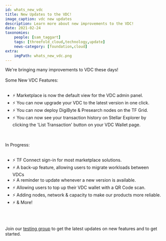 ```yaml
---
id: whats_new_vdc
title: New Updates to the VDC!
image_caption: vdc new updates
description: Learn more about new improvements to the VDC!
date: 2021-02-24
taxonomies:
    people: [sam_taggart]
    tags: [threefold_cloud,technology,update]
    news-category: [foundation,cloud]
extra:
    imgPath: whats_new_vdc.png
---
```


We're bringing many improvements to VDC these days!
<br/>
<br/>
Some New VDC Features:
<br/>
<br/>

- ⚡️ Marketplace is now the default view for the VDC admin panel.
- ⚡️ You can now upgrade your VDC to the latest version in one click.
- ⚡️ You can now deploy DigiByte & Presearch nodes on the TF Grid.
- ⚡️ You can now see your transaction history on Stellar Explorer by clicking the 'List Transaction' button on your VDC Wallet page.
<br/>
<br/>
In Progress:
<br/>
<br/>

- ⚡️ TF Connect sign-in for most marketplace solutions.
- ⚡️ A back-up feature, allowing users to migrate workloads between VDCs
- ⚡️ A reminder to update whenever a new version is available.
- ⚡️ Allowing users to top up their VDC wallet with a QR Code scan.
- ⚡️ Adding nodes, network & capacity to make our products more reliable.
- ⚡️ & More!
<br/>
<br/>

Join our [testing group](https://t.me/joinchat/BwOvOxxgK59GmRoZ2_sM0w) to get the latest updates on new features and to get started.